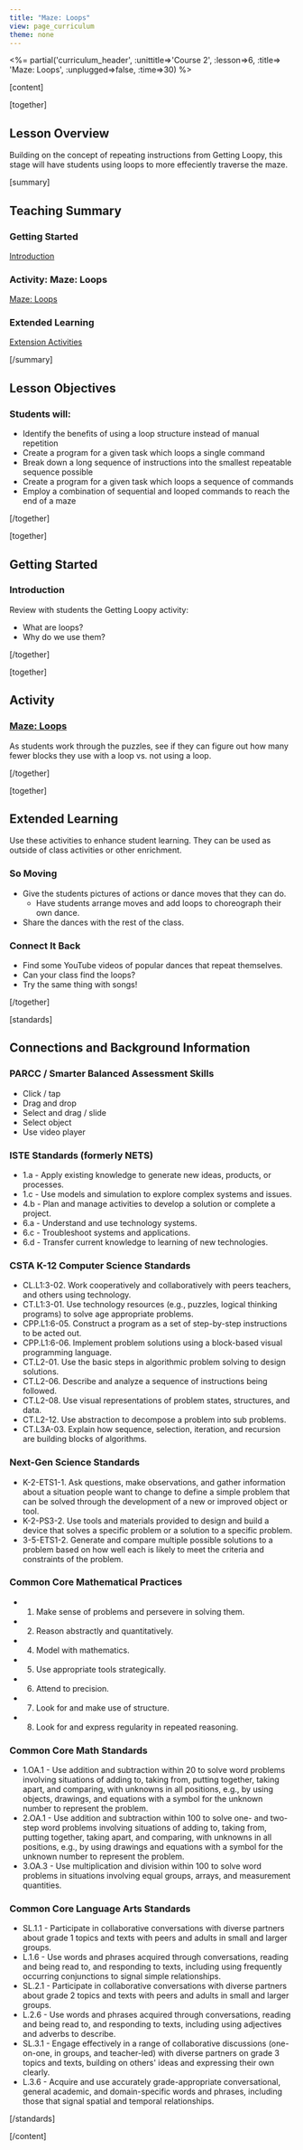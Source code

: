 ```yaml
---
title: "Maze: Loops"
view: page_curriculum
theme: none
---
```


<%= partial('curriculum_header', :unittitle=>'Course 2', :lesson=>6, :title=> 'Maze: Loops', :unplugged=>false, :time=>30) %>

[content]

[together]

## Lesson Overview 
Building on the concept of repeating instructions from Getting Loopy, this stage will have students using loops to more effeciently traverse the maze.

[summary]

## Teaching Summary
### **Getting Started**

[Introduction](#GetStarted) <br/>

### **Activity: Maze: Loops**

[Maze: Loops](#Activity)

### **Extended Learning**

[Extension Activities](#Extended)


[/summary]

## Lesson Objectives 
### Students will:

- Identify the benefits of using a loop structure instead of manual repetition
- Create a program for a given task which loops a single command
- Break down a long sequence of instructions into the smallest repeatable sequence possible
- Create a program for a given task which loops a sequence of commands
- Employ a combination of sequential and looped commands to reach the end of a maze

[/together]

[together]

## Getting Started

### <a name="GetStarted"></a> Introduction
Review with students the Getting Loopy activity:

- What are loops?
- Why do we use them?

[/together]

[together]

## Activity
### <a name="Activity"></a> [Maze: Loops](https://studio.code.org/s/course2/lessons/6/levels/1)

As students work through the puzzles, see if they can figure out how many fewer blocks they use with a loop vs. not using a loop.

[/together]


<!--(this is left in here as an example of how to include an image in Markdown)
![](binaryphoto.png) -->


[together]

## Extended Learning 
<a name="Extended"></a>Use these activities to enhance student learning. They can be used as outside of class activities or other enrichment.

### So Moving

- Give the students pictures of actions or dance moves that they can do.
  - Have students arrange moves and add loops to choreograph their own dance.
- Share the dances with the rest of the class.

### Connect It Back

- Find some YouTube videos of popular dances that repeat themselves.
- Can your class find the loops?
- Try the same thing with songs! 


[/together]

[standards]

## Connections and Background Information

### PARCC / Smarter Balanced Assessment Skills

- Click / tap
- Drag and drop
- Select and drag / slide
- Select object
- Use video player

### ISTE Standards (formerly NETS)

- 1.a - Apply existing knowledge to generate new ideas, products, or processes.
- 1.c - Use models and simulation to explore complex systems and issues.
- 4.b - Plan and manage activities to develop a solution or complete a project.
- 6.a - Understand and use technology systems.
- 6.c - Troubleshoot systems and applications.
- 6.d - Transfer current knowledge to learning of new technologies.  


### CSTA K-12 Computer Science Standards
 
- CL.L1:3-02. Work cooperatively and collaboratively with peers teachers, and others using technology.
- CT.L1:3-01. Use technology resources (e.g., puzzles, logical thinking programs) to solve age appropriate problems.
- CPP.L1:6-05. Construct a program as a set of step-by-step instructions to be acted out.
- CPP.L1:6-06. Implement problem solutions using a block-based visual programming language.
- CT.L2-01. Use the basic steps in algorithmic problem solving to design solutions.
- CT.L2-06. Describe and analyze a sequence of instructions being followed.
- CT.L2-08. Use visual representations of problem states, structures, and data.
- CT.L2-12. Use abstraction to decompose a problem into sub problems. 
- CT.L3A-03. Explain how sequence, selection, iteration, and recursion are building blocks of algorithms.

### Next-Gen Science Standards

- K-2-ETS1-1. Ask questions, make observations, and gather information about a situation people want to change to define a simple problem that can be solved through the development of a new or improved object or tool.
- K-2-PS3-2. Use tools and materials provided to design and build a device that solves a specific problem or a solution to a specific problem.
- 3-5-ETS1-2. Generate and compare multiple possible solutions to a problem based on how well each is likely to meet the criteria and constraints of the problem. 

### Common Core Mathematical Practices
 
- 1. Make sense of problems and persevere in solving them.
- 2. Reason abstractly and quantitatively.
- 4. Model with mathematics.
- 5. Use appropriate tools strategically.
- 6. Attend to precision.
- 7. Look for and make use of structure.
- 8. Look for and express regularity in repeated reasoning.

### Common Core Math Standards

- 1.OA.1 - Use addition and subtraction within 20 to solve word problems involving situations of adding to, taking from, putting together, taking apart, and comparing, with unknowns in all positions, e.g., by using objects, drawings, and equations with a symbol for the unknown number to represent the problem.
- 2.OA.1 - Use addition and subtraction within 100 to solve one- and two-step word problems involving situations of adding to, taking from, putting together, taking apart, and comparing, with unknowns in all positions, e.g., by using drawings and equations with a symbol for the unknown number to represent the problem.
- 3.OA.3 - Use multiplication and division within 100 to solve word problems in situations involving equal groups, arrays, and measurement quantities.

### Common Core Language Arts Standards

- SL.1.1 - Participate in collaborative conversations with diverse partners about grade 1 topics and texts with peers and adults in small and larger groups.
- L.1.6 - Use words and phrases acquired through conversations, reading and being read to, and responding to texts, including using frequently occurring conjunctions to signal simple relationships.
- SL.2.1 - Participate in collaborative conversations with diverse partners about grade 2 topics and texts with peers and adults in small and larger groups.
- L.2.6 - Use words and phrases acquired through conversations, reading and being read to, and responding to texts, including using adjectives and adverbs to describe.
- SL.3.1 - Engage effectively in a range of collaborative discussions (one-on-one, in groups, and teacher-led) with diverse partners on grade 3 topics and texts, building on others' ideas and expressing their own clearly.
- L.3.6 - Acquire and use accurately grade-appropriate conversational, general academic, and domain-specific words and phrases, including those that signal spatial and temporal relationships.


[/standards]

[/content]

<link rel="stylesheet" type="text/css" href="../docs/morestyle.css"/>
